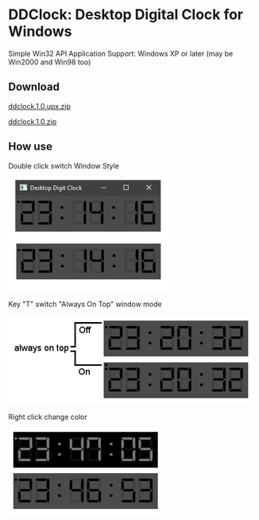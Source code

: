# DDClock: Desktop Digital Clock for Windows
Simple Win32 API Application
Support: Windows XP or later (may be Win2000 and Win98 too)

## Download
[ddclock.1.0.upx.zip](https://github.com/rty65tt/ddclock/raw/master/release/ddclock.1.0.upx.zip)

[ddclock.1.0.zip](https://github.com/rty65tt/ddclock/raw/master/release/ddclock.1.0.zip)

## How use

Double click switch Window Style

![](https://raw.githubusercontent.com/rty65tt/ddclock/master/switchwinstyle.png)


Key "T" switch "Always On Top" window mode

![](https://raw.githubusercontent.com/rty65tt/ddclock/master/alwaysontop.png)


Right click change color

![](https://raw.githubusercontent.com/rty65tt/ddclock/master/switchtcolor.png)
